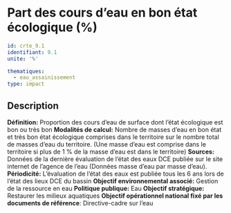 # Part des cours d’eau en bon état écologique (%)
```yaml
id: crte_9.1
identifiant: 9.1
unite: '%'

thematiques:
  - eau_assainissement
type: impact
```
## Description

**Définition:** Proportion des cours d’eau de surface dont l’état écologique est bon ou très bon
**Modalités de calcul:** Nombre de masses d’eau en bon état et très bon état écologique comprises dans le territoire sur le nombre total de masses d’eau du territoire. (Une masse d’eau est comprise dans le territoire si plus de 1 % de la masse d’eau est dans le territoire)
**Sources:** Données de la dernière évaluation de l’état des eaux DCE publiée sur le site internet de l’agence de l’eau (Données masse d’eau par masse d’eau).
**Périodicité:** L’évaluation de l’état des eaux est publiée tous les 6 ans lors de l’état des lieux DCE du bassin
**Objectif environnemental associé:** Gestion de la ressource en eau
**Politique publique:** Eau
**Objectif stratégique:** Restaurer les milieux aquatiques
**Objectif opérationnel national fixé par les documents de référence**: Directive-cadre sur l’eau

